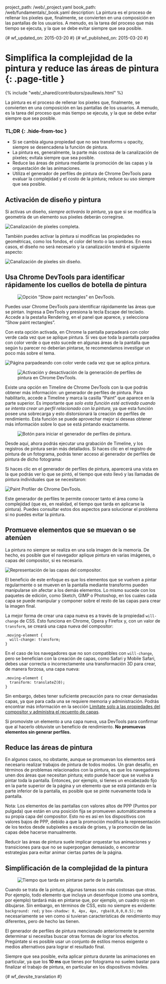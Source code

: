 project_path: /web/_project.yaml
book_path: /web/fundamentals/_book.yaml
description: La pintura es el proceso de rellenar los píxeles que, finalmente, se convierten en una composición en las pantallas de los usuarios. A menudo, es la tarea del proceso que más tiempo se ejecuta, y la que se debe evitar siempre que sea posible.

{# wf_updated_on: 2015-03-20 #}
{# wf_published_on: 2015-03-20 #}

# Simplifica la complejidad de la pintura y reduce las áreas de pintura {: .page-title }

{% include "web/_shared/contributors/paullewis.html" %}

La pintura es el proceso de rellenar los píxeles que, finalmente, se convierten en una composición en las
 pantallas de los usuarios. A menudo, es la tarea del proceso que más tiempo se 
ejecuta, y la que se debe evitar siempre que sea posible.

### TL;DR {: .hide-from-toc } 

* Si se cambia alguna propiedad que no sea transforms u opacity, siempre se desencadena la función de pintura.
* La pintura es, generalmente, la parte más costosa de la canalización de píxeles; evítala siempre que sea posible.
* Reduce las áreas de pintura mediante la promoción de las capas y la orquestación de las animaciones.
* Utiliza el generador de perfiles de pintura de Chrome DevTools para evaluar la complejidad y el costo de la pintura; reduce su uso siempre que sea posible.

## Activación de diseño y pintura

Si activas un diseño, _siempre activarás la pintura_, ya que si se modifica la geometría de un elemento sus píxeles deberán corregirse.

<img src="images/simplify-paint-complexity-and-reduce-paint-areas/frame.jpg"  alt="Canalización de píxeles completa.">

También puedes activar la pintura si modificas las propiedades no geométricas, como los fondos, el color del texto o las sombras. En esos casos, el diseño no será necesario y la canalización tendrá el siguiente aspecto:

<img src="images/simplify-paint-complexity-and-reduce-paint-areas/frame-no-layout.jpg"  alt="Canalización de píxeles sin diseño.">

## Usa Chrome DevTools para identificar rápidamente los cuellos de botella de pintura

<div class="attempt-right">
  <figure>
    <img src="images/simplify-paint-complexity-and-reduce-paint-areas/show-paint-rectangles.jpg" alt="Opción “Show paint rectangles” en DevTools.">
  </figure>
</div>

Puedes usar Chrome DevTools para identificar rápidamente las áreas que se pintan. Ingresa a DevTools y presiona la tecla Escape del teclado. Accede a la pestaña Rendering, en el panel que aparece, y selecciona “Show paint rectangles”.

<div style="clear:both;"></div>

Con esta opción activada, en Chrome la pantalla parpadeará con color verde cada vez que se aplique pintura. Si ves que toda la pantalla parpadea con color verde o que esto sucede en algunas áreas de la pantalla que según tu parecer no deberían pintarse, te recomendamos investigar un poco más sobre el tema.

<img src="images/simplify-paint-complexity-and-reduce-paint-areas/show-paint-rectangles-green.jpg"  alt="Página parpadeando con color verde cada vez que se aplica pintura.">


<div class="attempt-right">
  <figure>
    <img src="images/simplify-paint-complexity-and-reduce-paint-areas/paint-profiler-toggle.jpg" alt="Activación y desactivación de la generación de perfiles de pintura en Chrome DevTools.">
  </figure>
</div>

Existe una opción en Timeline de Chrome DevTools con la que podrás obtener más información: un generador de perfiles de pintura. Para habilitarlo, accede a Timeline y marca la casilla “Paint” que aparece en la parte superior. Es importante que _solo esta función esté activada cuando se intenta crear un perfil relacionado con la pintura_, ya que esta función posee una sobrecarga y esto distorsionará la creación de perfiles de rendimiento. Esta función se puede aprovechar mejor si deseas obtener más información sobre lo que se está pintando exactamente.

<div style="clear:both;"></div>

<div class="attempt-right">
  <figure>
    <img src="images/simplify-paint-complexity-and-reduce-paint-areas/paint-profiler-button.jpg" alt="Botón para iniciar el generador de perfiles de pintura." class="screenshot">
  </figure>
</div>

Desde aquí, ahora podrás ejecutar una grabación de Timeline, y los registros de pintura serán más detallados. Si haces clic en el registro de pintura de un fotograma, podrás tener acceso al generador de perfiles de pintura de dicho fotograma:

<div style="clear:both;"></div>

Si haces clic en el generador de perfiles de pintura, aparecerá una vista en la que podrás ver lo que se pintó, el tiempo que esto llevó y las llamadas de pintura individuales que se necesitaron:

<img src="images/simplify-paint-complexity-and-reduce-paint-areas/paint-profiler.jpg"  alt="Paint Profiler de Chrome DevTools.">

Este generador de perfiles te permite conocer tanto el área como la complejidad (que es, en realidad, el tiempo que tarda en aplicarse la pintura). Puedes consultar estos dos aspectos para solucionar el problema si no puedes evitar la pintura.

## Promueve elementos que se muevan o se atenúen

La pintura no siempre se realiza en una sola imagen de la memoria. De hecho, es posible que el navegador aplique pintura en varias imágenes, o capas del compositor, si es necesario.

<img src="images/simplify-paint-complexity-and-reduce-paint-areas/layers.jpg"  alt="Representación de las capas del compositor.">

El beneficio de este enfoque es que los elementos que se vuelven a pintar regularmente o se mueven en la pantalla mediante transforms pueden manipularse sin afectar a los demás elementos. Lo mismo sucede con los paquetes de edición, como Sketch, GIMP o Photoshop, en los cuales cada capa se puede manipular y componer sobre el resto de las capas para crear la imagen final.

La mejor forma de crear una capa nueva es a través de la propiedad `will-change` de CSS. Esto funciona en Chrome, Opera y Firefox y, con un valor de `transform`, se creará una capa nueva del compositor:


    .moving-element {
      will-change: transform;
    }


En el caso de los navegadores que no son compatibles con `will-change`, pero se benefician con la creación de capas, como Safari y Mobile Safari, debes usar correcta o incorrectamente una transformación 3D para crear, de manera forzosa, una capa nueva:


    .moving-element {
      transform: translateZ(0);
    }


Sin embargo, debes tener suficiente precaución para no crear demasiadas capas, ya que para cada una se requiere memoria y administración. Podrás encontrar más información en la sección [Limítate solo a las propiedades del compositor y administra el recuento de capas](stick-to-compositor-only-properties-and-manage-layer-count).

Si promoviste un elemento a una capa nueva, usa DevTools para confirmar que al hacerlo obtuviste un beneficio de rendimiento. **No promuevas elementos sin generar perfiles.**

## Reduce las áreas de pintura

En algunos casos, no obstante, aunque se promuevan los elementos será necesario realizar trabajos de pintura de todos modos. Un gran desafío, en términos de problemas relacionados con la pintura, es que los navegadores unen dos áreas que necesitan pintura; esto puede hacer que se vuelva a pintar toda la pantalla. Entonces, por ejemplo, si tienes un encabezado fijo en la parte superior de la página y un elemento que se está pintando en la parte inferior de la pantalla, es posible que se pinte nuevamente toda la pantalla.

Nota: Los elementos de las pantallas con valores altos de PPP (Puntos por pulgada) que están en una posición fija se promueven automáticamente a su propia capa del compositor. Esto no es así en los dispositivos con valores bajos de PPP, debido a que la promoción modifica la representación de los textos desde subpíxeles a escala de grises, y la promoción de las capas debe hacerse manualmente.

Reducir las áreas de pintura suele implicar orquestar tus animaciones y transiciones para que no se superpongan demasiado, o encontrar estrategias para evitar animar ciertas partes de la página.

## Simplificación de la complejidad de la pintura

<div class="attempt-right">
  <figure>
    <img src="images/simplify-paint-complexity-and-reduce-paint-areas/profiler-chart.jpg" alt="Tiempo que tarda en pintarse parte de la pantalla.">
  </figure>
</div>

Cuando se trata de la pintura, algunas tareas son más costosas que otras. Por ejemplo, todo elemento que incluya un desenfoque (como una sombra, por ejemplo) tardará más en pintarse que, por ejemplo, un cuadro rojo en dibujarse. Sin embargo, en términos de CSS, esto no siempre es evidente: `background: red;` y `box-shadow: 0, 4px, 4px, rgba(0,0,0,0.5);` no necesariamente se ven como si tuvieran características de rendimiento muy diferentes, pero de hecho las tienen.

El generador de perfiles de pintura mencionado anteriormente te permite determinar si necesitas buscar otras formas de lograr los efectos. Pregúntate si es posible usar un conjunto de estilos menos exigente o medios alternativos para lograr el resultado final.

Siempre que sea posible, evita aplicar pintura durante las animaciones en particular, ya que los **10 ms** que tienes por fotograma no suelen bastar para finalizar el trabajo de pintura, en particular en los dispositivos móviles.


{# wf_devsite_translation #}

